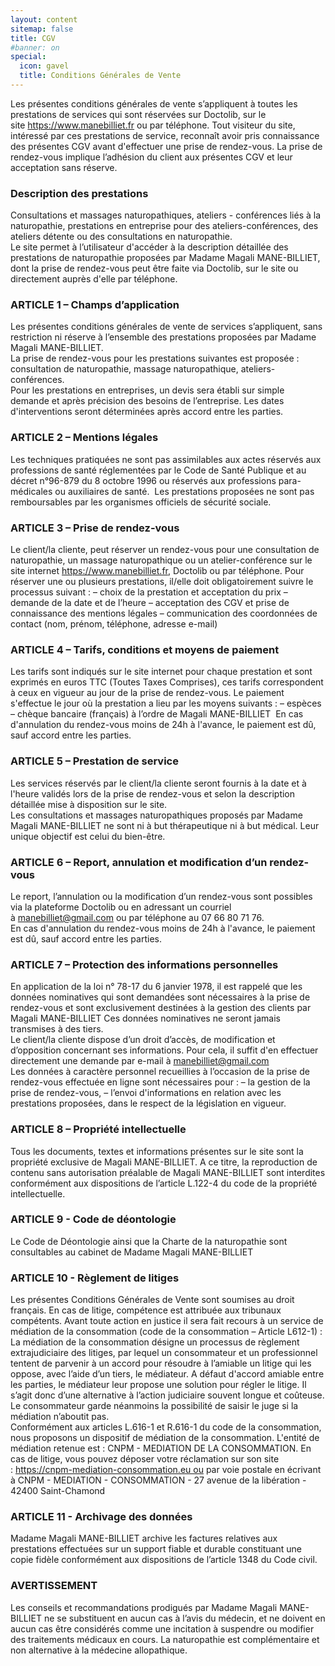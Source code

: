 ```yaml
---
layout: content
sitemap: false
title: CGV
#banner: on
special:
  icon: gavel
  title: Conditions Générales de Vente
---
```



Les présentes conditions générales de vente s’appliquent à toutes les prestations de services
qui sont réservées sur Doctolib, sur le site https://www.manebilliet.fr ou par téléphone. Tout visiteur du site, intéressé par ces prestations de service, reconnaît avoir pris connaissance des présentes CGV avant d'effectuer une prise de rendez-vous. La prise de rendez-vous implique l’adhésion du client aux présentes CGV et leur acceptation sans réserve.
 
### Description des prestations
Consultations et massages naturopathiques, ateliers - conférences liés à la naturopathie, prestations en entreprise pour des ateliers-conférences, des ateliers détente ou des consultations en naturopathie.  
Le site permet à l’utilisateur d'accéder à la description détaillée des prestations de naturopathie proposées par Madame Magali MANE-BILLIET, dont la prise de rendez-vous peut être faite via Doctolib, sur le site ou directement auprès d'elle par téléphone.
 
### ARTICLE 1 – Champs d’application
Les présentes conditions générales de vente de services s’appliquent, sans restriction ni réserve à l’ensemble des prestations proposées par Madame Magali MANE-BILLIET.  
La prise de rendez-vous pour les prestations suivantes est proposée : consultation de naturopathie, massage naturopathique, ateliers-conférences.  
Pour les prestations en entreprises, un devis sera établi sur simple demande et après précision des besoins de l’entreprise. Les dates d'interventions seront déterminées après accord entre les parties.
 
### ARTICLE 2 – Mentions légales
Les techniques pratiquées ne sont pas assimilables aux actes réservés aux professions de santé réglementées par le Code de Santé Publique et au décret n°96-879 du 8 octobre 1996 ou réservés aux professions para-médicales ou auxiliaires de santé. 
Les prestations proposées ne sont pas remboursables par les organismes officiels de sécurité sociale.
 
### ARTICLE 3 – Prise de rendez-vous
Le client/la cliente, peut réserver un rendez-vous pour une consultation de naturopathie, un massage naturopathique ou un atelier-conférence sur le site internet https://www.manebilliet.fr, Doctolib ou par téléphone. Pour réserver une ou plusieurs prestations, il/elle doit obligatoirement suivre le processus suivant :
– choix de la prestation et acceptation du prix
– demande de la date et de l’heure​
– acceptation des CGV et prise de connaissance des mentions légales​
– communication des coordonnées de contact (nom, prénom, téléphone, adresse e-mail)
 
### ARTICLE 4 – Tarifs, conditions et moyens de paiement
Les tarifs sont indiqués sur le site internet pour chaque prestation et sont exprimés en euros TTC (Toutes Taxes Comprises), ces tarifs correspondent à ceux en vigueur au jour de la prise de rendez-vous. Le paiement s'effectue le jour où la prestation a lieu par les moyens suivants :
– espèces
– chèque bancaire (français) à l’ordre de  Magali MANE-BILLIET
​
En cas d'annulation du rendez-vous moins de 24h à l'avance, le paiement est dû, sauf accord entre les parties.
​
### ARTICLE 5 – Prestation de service
Les services réservés par le client/la cliente seront fournis à la date et à l'heure validés lors de la prise de rendez-vous et selon la description détaillée mise à disposition sur le site.  
Les consultations et massages naturopathiques proposés par Madame Magali MANE-BILLIET ne sont ni à but thérapeutique ni à but médical. Leur unique objectif est celui du bien-être.
 
### ARTICLE 6 – Report, annulation et modification d’un rendez-vous
Le report, l’annulation ou la modification d’un rendez-vous sont possibles via la plateforme Doctolib ou en adressant un courriel à manebilliet@gmail.com ou par téléphone au 07 66 80 71 76.  
En cas d'annulation du rendez-vous moins de 24h à l'avance, le paiement est dû, sauf accord entre les parties.
 
### ARTICLE 7 – Protection des informations personnelles
En application de la loi n° 78-17 du 6 janvier 1978, il est rappelé que les données nominatives qui sont demandées sont nécessaires à la prise de rendez-vous et sont exclusivement destinées à la gestion des clients par Magali MANE-BILLIET
Ces données nominatives ne seront jamais transmises à des tiers.  
Le client/la cliente dispose d’un droit d’accès, de modification et d’opposition concernant ses informations. Pour cela, il suffit d'en effectuer directement une demande par e-mail à manebilliet@gmail.com  
Les données à caractère personnel recueillies à l’occasion de la prise de rendez-vous effectuée en ligne sont nécessaires pour :
– la gestion de la prise de rendez-vous,
– l’envoi d'informations en relation avec les prestations proposées, dans le respect de la législation en vigueur. 
 
### ARTICLE 8 – Propriété intellectuelle
Tous les documents, textes et informations présentes sur le site sont la propriété exclusive de Magali MANE-BILLIET. A ce titre, la reproduction de contenu sans autorisation préalable de Magali MANE-BILLIET sont interdites conformément aux dispositions de l’article L.122-4 du code de la propriété intellectuelle.
 
### ARTICLE 9 - Code de déontologie
Le Code de Déontologie ainsi que la Charte de la naturopathie sont consultables au cabinet de Madame Magali MANE-BILLIET
 
### ARTICLE 10 - Règlement de litiges
Les présentes Conditions Générales de Vente sont soumises au droit français. En cas de litige, compétence est attribuée aux tribunaux compétents. Avant toute action en justice il sera fait recours à un service de médiation de la consommation (code de la consommation – Article L612-1) :  
La médiation de la consommation désigne un processus de règlement extrajudiciaire des litiges, par lequel un consommateur et un professionnel tentent de parvenir à un accord pour résoudre à l’amiable un litige qui les oppose, avec l’aide d’un tiers, le médiateur. A défaut d'accord amiable entre les parties, le médiateur leur propose une solution pour régler le litige.
Il s’agit donc d’une alternative à l’action judiciaire souvent longue et coûteuse. Le consommateur garde néanmoins la possibilité de saisir le juge si la médiation n’aboutit pas.  
Conformément aux articles L.616-1 et R.616-1 du code de la consommation, nous proposons un dispositif de médiation de la consommation. L'entité de médiation retenue est : CNPM - MEDIATION DE LA CONSOMMATION. En cas de litige, vous pouvez déposer votre réclamation sur son site : https://cnpm-mediation-consommation.eu ou par voie postale en écrivant à CNPM - MEDIATION - CONSOMMATION - 27 avenue de la libération - 42400 Saint-Chamond 
 
### ARTICLE 11 - Archivage des données
Madame Magali MANE-BILLIET archive les factures relatives aux prestations effectuées sur un support fiable et durable constituant une copie fidèle conformément aux dispositions de l’article 1348 du Code civil.
 
### AVERTISSEMENT
Les conseils et recommandations prodigués par Madame Magali MANE-BILLIET ne se substituent en aucun cas à l’avis du médecin, et ne doivent en aucun cas être considérés comme une incitation à suspendre ou modifier des traitements médicaux en cours. La naturopathie est complémentaire et non alternative à la médecine allopathique.
